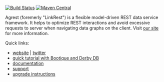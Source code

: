 [![Build Status](https://travis-ci.org/agrestio/agrest.svg?branch=master)](https://travis-ci.org/agrestio/agrest)
[![Maven Central](https://img.shields.io/maven-central/v/io.agrest/agrest.svg)](https://agrest.io/#get-started)

Agrest (foremerly "LinkRest") is a flexible model-driven REST data service framework. It helps to optimize REST interactions and avoid excessive requests to server when navigating data graphs on the client. Visit [our site](http://agrest.io/) for more information. 

Quick links:

* [website](https://agrest.io) | [twitter](https://twitter.com/agrestproject)
* [quick tutorial with Bootique and Derby DB](https://github.com/bootique-examples/bootique-agrest-demo)
* [documentation](https://agrest.io/docs/)
* [support](https://groups.google.com/forum/?#!forum/agrest-user)
* [upgrade instructions](https://github.com/agrestio/agrest/blob/master/UPGRADE-NOTES.md)
